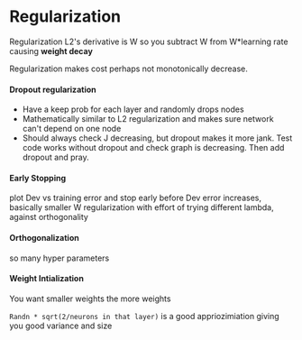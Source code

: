 # Regularization

Regularization L2's derivative is W so you subtract W from W*learning rate causing **weight decay**

Regularization makes cost perhaps not monotonically decrease. 

#### Dropout regularization 

- Have a keep prob for each layer and randomly drops nodes 
- Mathematically similar to L2 regularization and makes sure network can't depend on one node
- Should always check J decreasing, but dropout makes it more jank. Test code works without dropout and check graph is decreasing. Then add dropout and pray.

#### Early Stopping

plot Dev vs training error and stop early before Dev error increases, basically smaller W regularization with effort of trying different lambda, against orthogonality 

#### Orthogonalization

so many hyper parameters 

#### Weight Intialization

You want smaller weights the more weights

`Randn * sqrt(2/neurons in that layer)` is a good appriozimiation giving you good variance and size